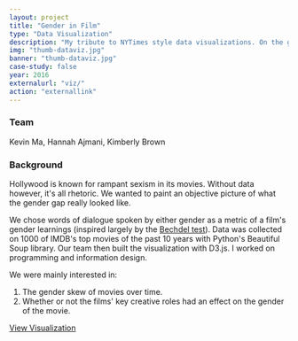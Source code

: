 ```yaml
---
layout: project
title: "Gender in Film"
type: "Data Visualization"
description: "My tribute to NYTimes style data visualizations. On the gender split of dialogue in popular films."
img: "thumb-dataviz.jpg"
banner: "thumb-dataviz.jpg"
case-study: false
year: 2016
externalurl: "viz/"
action: "externallink"
---
```

### Team

Kevin Ma, Hannah Ajmani, Kimberly Brown

### Background

Hollywood is known for rampant sexism in its movies. Without data however, it's all rhetoric. We wanted to paint an objective picture of what the gender gap really looked like.

We chose words of dialogue spoken by either gender as a metric of a film's gender learnings (inspired largely by the <a href="http://bechdeltest.com/">Bechdel test</a>). Data was collected on 1000 of IMDB's top movies of the past 10 years with Python's Beautiful Soup library. Our team then built the visualization with D3.js. I worked on programming and information design.

We were mainly interested in:

1. The gender skew of movies over time.
2. Whether or not the films' key creative roles had an effect on the gender of the movie.

<a class="button" href="{{ site.url }}/viz/">View Visualization</a>
